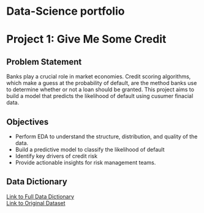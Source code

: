 # Data-Science portfolio
# Project 1: Give Me Some Credit

## Problem Statement
Banks play a crucial role in market economies. Credit scoring algorithms, which make a guess at the probability of default, are the method banks use to determine whether or not a loan should be granted. This project aims to build a model that predicts the likelihood of default using cusumer finacial data.

## Objectives
- Perform EDA to understand the structure, distribution, and quality of the data.
- Build a predictive model to classify the likelihood of default
- Identify key drivers of credit risk
- Provide actionable insights for risk management teams.

## Data Dictionary
[Link to Full Data Dictionary](./data_dictionary.md)  
[Link to Original Dataset](https://www.kaggle.com/datasets/c/GiveMeSomeCredit)



